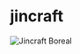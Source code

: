 # jincraft

![Jincraft Boreal](https://github.com/zlaabsi/jincraft/assets/52045850/b765dc70-de05-476f-8899-457f897fe800)
